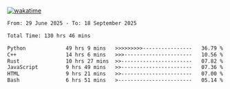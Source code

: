 [![wakatime](https://wakatime.com/badge/user/879aea6b-e969-410f-b0b6-2bb4510bea6f.svg)](https://wakatime.com/@879aea6b-e969-410f-b0b6-2bb4510bea6f)
<!--START_SECTION:waka-->

```txt
From: 29 June 2025 - To: 18 September 2025

Total Time: 130 hrs 46 mins

Python             49 hrs 9 mins   >>>>>>>>>----------------   36.79 %
C++                14 hrs 6 mins   >>>----------------------   10.56 %
Rust               10 hrs 27 mins  >>-----------------------   07.82 %
JavaScript         9 hrs 49 mins   >>-----------------------   07.36 %
HTML               9 hrs 21 mins   >>-----------------------   07.00 %
Bash               6 hrs 51 mins   >------------------------   05.14 %
```

<!--END_SECTION:waka-->
